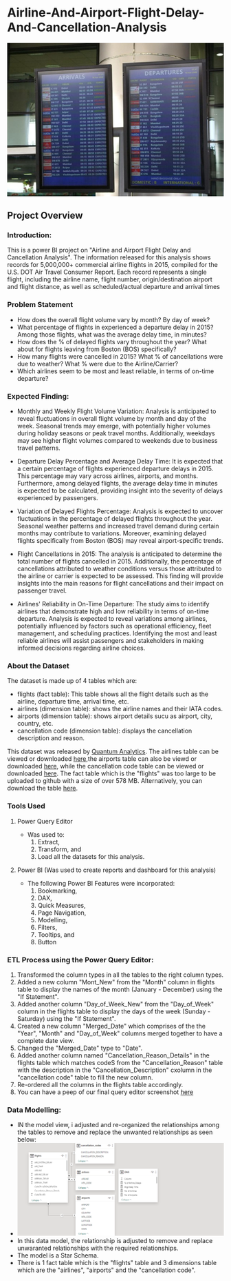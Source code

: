 # Airline-And-Airport-Flight-Delay-And-Cancellation-Analysis
![](Airline_Airport_Traffic_Delays_and_Cancellation_image.jpg)

## Project Overview
### Introduction:
This is a power BI project on "Airline and Airport Flight Delay and Cancellation Analysis". The information released for this analysis shows records for 5,000,000+ commercial airline flights in 2015, compiled for the U.S. DOT Air Travel Consumer Report. Each record represents a single flight, including the airline name, flight number, origin/destination airport and flight distance, as well as scheduled/actual departure and arrival times

### Problem Statement
- How does the overall flight volume vary by month? By day of week?
- What percentage of flights in experienced a departure delay in 2015? Among 
those flights, what was the average delay time, in minutes?
- How does the % of delayed flights vary throughout the year? What about for 
flights leaving from Boston (BOS) specifically?
- How many flights were cancelled in 2015? What % of cancellations were due to 
weather? What % were due to the Airline/Carrier?
- Which airlines seem to be most and least reliable, in terms of on-time departure?

### Expected Finding:

- Monthly and Weekly Flight Volume Variation: Analysis is anticipated to reveal fluctuations in overall flight volume by month and day of the week. Seasonal trends may emerge, with potentially higher volumes during holiday seasons or peak travel months. Additionally, weekdays may see higher flight volumes compared to weekends due to business travel patterns.

- Departure Delay Percentage and Average Delay Time: It is expected that a certain percentage of flights experienced departure delays in 2015. This percentage may vary across airlines, airports, and months. Furthermore, among delayed flights, the average delay time in minutes is expected to be calculated, providing insight into the severity of delays experienced by passengers.

- Variation of Delayed Flights Percentage: Analysis is expected to uncover fluctuations in the percentage of delayed flights throughout the year. Seasonal weather patterns and increased travel demand during certain months may contribute to variations. Moreover, examining delayed flights specifically from Boston (BOS) may reveal airport-specific trends.

- Flight Cancellations in 2015: The analysis is anticipated to determine the total number of flights cancelled in 2015. Additionally, the percentage of cancellations attributed to weather conditions versus those attributed to the airline or carrier is expected to be assessed. This finding will provide insights into the main reasons for flight cancellations and their impact on passenger travel.

- Airlines' Reliability in On-Time Departure: The study aims to identify airlines that demonstrate high and low reliability in terms of on-time departure. Analysis is expected to reveal variations among airlines, potentially influenced by factors such as operational efficiency, fleet management, and scheduling practices. Identifying the most and least reliable airlines will assist passengers and stakeholders in making informed decisions regarding airline choices.

### About the Dataset
The dataset is made up of 4 tables which are: 
- flights (fact table): This table shows all the flight details such as the airline, departure time, arrival time, etc.
- airlines (dimension table): shows the airline names and their IATA codes.
- airports (dimension table): shows airport details sucu as airport, city, country, etc.
- cancellation code (dimension table): displays the cancellation description and reason.

This dataset was released by [Quantum Analytics](https://www.quantumanalyticsco.org/). The airlines table can be viewed or downloaded [here](airlines.csv),the airports table can also be viewd or downloaded [here](airports.csv), while the cancellation code table can be viewed or downloaded [here](cancellation_codes.csv). The fact table which is the "flights" was too large to be uploaded to github with a size of over 578 MB. Alternatively, you can download the table [here](https://www.dropbox.com/s/uce656ijxu8an66/flights.csv.zip?dl=0).

### Tools Used
1. Power Query Editor
    - Was used to:
        1. Extract,
        2. Transform, and
        3. Load all the datasets for this analysis.
           
2. Power BI (Was used to create reports and dashboard for this analysis)
    - The following Power BI Features were incorporated:
        1. Bookmarking,
        2. DAX,
        3. Quick Measures,
        4. Page Navigation,
        5. Modelling,
        6. Filters,
        7. Tooltips, and
        8. Button



### ETL Process using the Power Query Editor:
1. Transformed the column types in all the tables to the right column types.
2. Added a new column "Mont_New" from the "Month" column in flights table to display the names of the month (January - December) using the "If Statement".
3. Added another column "Day_of_Week_New" from the "Day_of_Week" column in the flights table to display the days of the week (Sunday - Saturday) using the "If Statement".
4. Created a new column "Merged_Date" which comprises of the the "Year", "Month" and "Day_of_Week" columns merged together to have a complete date view.
5. Changed the "Merged_Date" type to "Date".
6. Added another column named "Cancellation_Reason_Details" in the flights table which matches codeS from the "Cancellation_Reason" table with the description in the "Cancellation_Description" cxolumn in the "cancellation code" table to fill the new column.
7. Re-ordered all the columns in the flights table accordingly.
8. You can have a peep of our final query editor screenshot [here](Power_Query_Editor.png)


  ### Data Modelling:
- IN the model view, i adjusted and re-organized the relationships among the tables to remove and replace the unwanted relationships as seen below:
- ![](https://github.com/Ugochukwuodinaka/Airline-And-Airport-Flight-Delay-And-Cancellation-Analysis/blob/main/Data_Modelling_image.png)
- In this data model, the relationship is adjusted to remove and replace unwaranted relationships with the required relationships.
- The model is a Star Schema.
- There is 1 fact table which is the "flights" table and 3 dimensions table which are the "airlines", "airports" and the "cancellation code".
  
